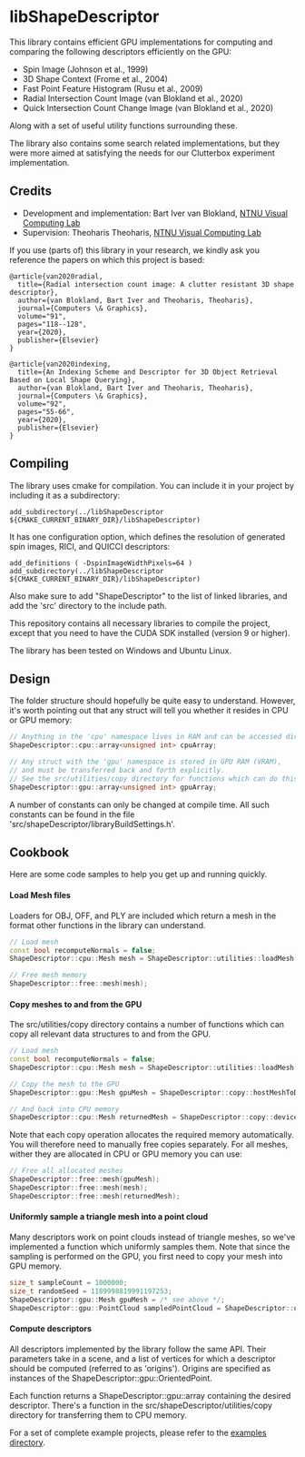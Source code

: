 # libShapeDescriptor

This library contains efficient GPU implementations for computing and comparing the following descriptors efficiently on the GPU:

- Spin Image (Johnson et al., 1999)
- 3D Shape Context (Frome et al., 2004)
- Fast Point Feature Histogram (Rusu et al., 2009)
- Radial Intersection Count Image (van Blokland et al., 2020)
- Quick Intersection Count Change Image (van Blokland et al., 2020)

Along with a set of useful utility functions surrounding these.

The library also contains some search related implementations, but they were more aimed at satisfying the needs for our Clutterbox experiment implementation.

## Credits

- Development and implementation: Bart Iver van Blokland, [NTNU Visual Computing Lab](https://www.idi.ntnu.no/grupper/vis/)
- Supervision: Theoharis Theoharis, [NTNU Visual Computing Lab](https://www.idi.ntnu.no/grupper/vis/)

If you use (parts of) this library in your research, we kindly ask you reference the papers on which this project is based:

    @article{van2020radial,
      title={Radial intersection count image: A clutter resistant 3D shape descriptor},
      author={van Blokland, Bart Iver and Theoharis, Theoharis},
      journal={Computers \& Graphics},
      volume="91",
      pages="118--128",
      year={2020},
      publisher={Elsevier}
    }
    
    @article{van2020indexing,
      title={An Indexing Scheme and Descriptor for 3D Object Retrieval Based on Local Shape Querying},
      author={van Blokland, Bart Iver and Theoharis, Theoharis},
      journal={Computers \& Graphics},
      volume="92",
      pages="55-66",
      year={2020},
      publisher={Elsevier}
    }

## Compiling

The library uses cmake for compilation. You can include it in your project by including it as a subdirectory:

    add_subdirectory(../libShapeDescriptor ${CMAKE_CURRENT_BINARY_DIR}/libShapeDescriptor)
    
It has one configuration option, which defines the resolution of generated spin images, RICI, and QUICCI descriptors:

    add_definitions ( -DspinImageWidthPixels=64 )
    add_subdirectory(../libShapeDescriptor ${CMAKE_CURRENT_BINARY_DIR}/libShapeDescriptor)
    
Also make sure to add "ShapeDescriptor" to the list of linked libraries, and add the 'src' directory to the include path.

This repository contains all necessary libraries to compile the project, except that you need to have the CUDA SDK installed (version 9 or higher).

The library has been tested on Windows and Ubuntu Linux.

## Design

The folder structure should hopefully be quite easy to understand. However, it's worth pointing out that any struct will tell you whether it resides in CPU or GPU memory:

```c++
// Anything in the 'cpu' namespace lives in RAM and can be accessed directly.
ShapeDescriptor::cpu::array<unsigned int> cpuArray;

// Any struct with the 'gpu' namespace is stored in GPU RAM (VRAM), 
// and must be transferred back and forth explicitly. 
// See the src/utilities/copy directory for functions which can do this for you:
ShapeDescriptor::gpu::array<unsigned int> gpuArray;
```

A number of constants can only be changed at compile time. All such constants can be found in the file 'src/shapeDescriptor/libraryBuildSettings.h'.

## Cookbook

Here are some code samples to help you get up and running quickly.

#### Load Mesh files

Loaders for OBJ, OFF, and PLY are included which return a mesh in the format other functions in the library can understand.

```c++
// Load mesh
const bool recomputeNormals = false;
ShapeDescriptor::cpu::Mesh mesh = ShapeDescriptor::utilities::loadMesh("path/to/obj/file.obj", recomputeNormals);

// Free mesh memory
ShapeDescriptor::free::mesh(mesh);
```

#### Copy meshes to and from the GPU

The src/utilities/copy directory contains a number of functions which can copy all relevant data structures to and from the GPU.

```c++
// Load mesh
const bool recomputeNormals = false;
ShapeDescriptor::cpu::Mesh mesh = ShapeDescriptor::utilities::loadMesh("path/to/obj/file.obj", recomputeNormals);

// Copy the mesh to the GPU
ShapeDescriptor::gpu::Mesh gpuMesh = ShapeDescriptor::copy::hostMeshToDevice(mesh);

// And back into CPU memory
ShapeDescriptor::cpu::Mesh returnedMesh = ShapeDescriptor::copy::deviceMeshToHost(gpuMesh);
``` 

Note that each copy operation allocates the required memory automatically. You will therefore need to manually free copies separately. For all meshes, wither they are allocated in CPU or GPU memory you can use:

```c++
// Free all allocated meshes
ShapeDescriptor::free::mesh(gpuMesh);
ShapeDescriptor::free::mesh(mesh);
ShapeDescriptor::free::mesh(returnedMesh);
```

#### Uniformly sample a triangle mesh into a point cloud

Many descriptors work on point clouds instead of triangle meshes, so we've implemented a function which uniformly samples them. Note that since the sampling is performed on the GPU, you first need to copy your mesh into GPU memory.

```c++
size_t sampleCount = 1000000;
size_t randomSeed = 1189998819991197253;
ShapeDescriptor::gpu::Mesh gpuMesh = /* see above */;
ShapeDescriptor::gpu::PointCloud sampledPointCloud = ShapeDescriptor::utilities::sampleMesh(gpuMesh, sampleCount, randomSeed);
```

#### Compute descriptors

All descriptors implemented by the library follow the same API. Their parameters take in a scene, and a list of vertices for which a descriptor should be computed (referred to as 'origins'). Origins are specified as instances of the ShapeDescriptor::gpu::OrientedPoint.

Each function returns a ShapeDescriptor::gpu::array containing the desired descriptor. There's a function in the src/shapeDescriptor/utilities/copy directory for transferring them to CPU memory.

For a set of complete example projects, please refer to the [examples directory](https://github.com/bartvbl/libShapeDescriptor/tree/master/examples).
